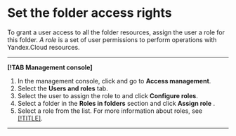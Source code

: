 # Set the folder access rights

To grant a user access to all the folder resources, assign the user a role for this folder. _A role_ is a set of user permissions to perform operations with Yandex.Cloud resources.

---

**[!TAB Management console]**

1. In the management console, click [](../../../_assets/ugly-sandwich.svg) and go to **Access management**.
2. Select the **Users and roles** tab.
3. Select the user to assign the role to and click **Configure roles**.
4. Select a folder in the **Roles in folders** section and click **Assign role** .
5. Select a role from the list. For more information about roles, see [[!TITLE]](../../../iam/concepts/access-control/roles.md).

---

